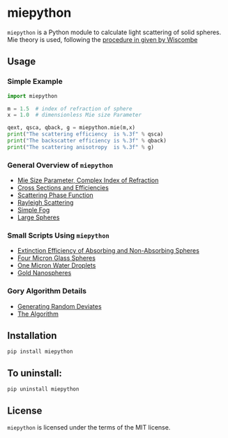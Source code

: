 # miepython

`miepython` is a Python module to calculate light scattering of solid spheres. Mie theory 
is used, following the [procedure in given by Wiscombe](http://opensky.ucar.edu/islandora/object/technotes:232)

## Usage

### Simple Example

```python
import miepython

m = 1.5  # index of refraction of sphere
x = 1.0  # dimensionless Mie size Parameter

qext, qsca, qback, g = miepython.mie(m,x)
print("The scattering efficiency  is %.3f" % qsca)
print("The backscatter efficiency is %.3f" % qback)
print("The scattering anisotropy  is %.3f" % g)
```

### General Overview of `miepython`
* [Mie Size Parameter, Complex Index of Refraction](https://github.com/scottprahl/miepython/blob/master/doc/01_basics.ipynb) 
* [Cross Sections and Efficiencies](https://github.com/scottprahl/miepython/blob/master/doc/02_efficiencies.ipynb) 
* [Scattering Phase Function](https://github.com/scottprahl/miepython/blob/master/doc/03_angular_scattering.ipynb) 
* [Rayleigh Scattering](https://github.com/scottprahl/miepython/blob/master/doc/04_rayleigh.ipynb) 
* [Simple Fog](https://github.com/scottprahl/miepython/blob/master/doc/05_fog.ipynb) 
* [Large Spheres](https://github.com/scottprahl/miepython/blob/master/doc/08-large_spheres.ipynb)

### Small Scripts Using `miepython`
* [Extinction Efficiency of Absorbing and Non-Absorbing Spheres](https://github.com/scottprahl/miepython/blob/master/miepython/examples/01_dielectric.py) 
* [Four Micron Glass Spheres](https://github.com/scottprahl/miepython/blob/master/miepython/examples/02_glass.py) 
* [One Micron Water Droplets](https://github.com/scottprahl/miepython/blob/master/miepython/examples/03_droplets.py) 
* [Gold Nanospheres](https://github.com/scottprahl/miepython/blob/master/miepython/examples/04_gold.py) 

### Gory Algorithm Details
* [Generating Random Deviates](https://github.com/scottprahl/miepython/blob/master/doc/06_random_deviates.ipynb)
* [The Algorithm](https://github.com/scottprahl/miepython/blob/master/doc/07_algorithm.ipynb)

## Installation

    pip install miepython

## To uninstall:

    pip uninstall miepython

## License

`miepython` is licensed under the terms of the MIT license.